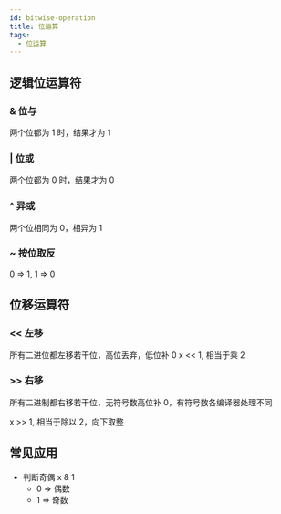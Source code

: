 ```yaml
---
id: bitwise-operation
title: 位运算
tags:
  - 位运算
---
```


## 逻辑位运算符

### & 位与

两个位都为 1 时，结果才为 1

### | 位或

两个位都为 0 时，结果才为 0

### ^ 异或

两个位相同为 0，相异为 1

### ~ 按位取反

0 => 1, 1 => 0

## 位移运算符

### << 左移

所有二进位都左移若干位，高位丢弃，低位补 0
x << 1, 相当于乘 2

### >> 右移

所有二进制都右移若干位，无符号数高位补 0，有符号数各编译器处理不同

x >> 1, 相当于除以 2，向下取整

## 常见应用

- 判断奇偶 x & 1
  - 0 => 偶数
  - 1 => 奇数
